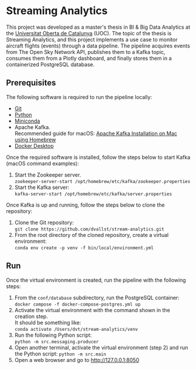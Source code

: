 # Streaming Analytics

This project was developed as a master's thesis in BI & Big Data Analytics at the [Universitat Oberta de Catalunya](https://www.uoc.edu) (UOC).
The topic of the thesis is Streaming Analytics, and this project implements a use case to monitor aircraft flights (events) 
through a data pipeline.
The pipeline acquires events from The Open Sky Network API, publishes them to a Kafka topic, consumes them from a Plotly 
dashboard, and finally stores them in a containerized PostgreSQL database.

## Prerequisites

The following software is required to run the pipeline locally:

- [Git](https://git-scm.com/download)
- [Python](https://www.python.org/downloads)
- [Miniconda](https://docs.conda.io/en/latest/miniconda.html)
- Apache Kafka.  
Recommended guide for macOS: [Apache Kafka Installation on Mac using Homebrew](https://medium.com/@Ankitthakur/apache-kafka-installation-on-mac-using-homebrew-a367cdefd273)
- [Docker Desktop](https://www.docker.com/products/docker-desktop)

Once the required software is installed, follow the steps below to start Kafka (macOS command examples):

1. Start the Zookeeper server.  
`zookeeper-server-start /opt/homebrew/etc/kafka/zookeeper.properties`
2. Start the Kafka server:  
`kafka-server-start /opt/homebrew/etc/kafka/server.properties`

Once Kafka is up and running, follow the steps below to clone the repository:

1. Clone the Git repository:  
`git clone https://github.com/dvallst/stream-analytics.git`
2. From the root directory of the cloned repository, create a virtual environment:  
`conda env create -p venv -f bin/local/environment.yml`

## Run

Once the virtual environment is created, run the pipeline with the following steps:

1. From the `conf/database` subdirectory, run the PostgreSQL container:  
`docker compose -f docker-compose-postgres.yml up`
2. Activate the virtual environment with the command shown in the creation step.  
It should be something like:  
`conda activate /Users/dvt/stream-analytics/venv`
3. Run the following Python script:  
`python -m src.messaging.producer`
4. Open another terminal, activate the virtual environment (step 2) and run the Python script:
`python -m src.main`
5. Open a web browser and go to http://127.0.0.1:8050
